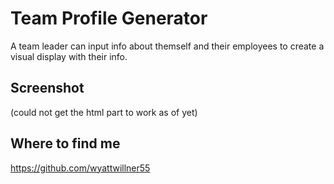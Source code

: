 # Team Profile Generator
A team leader can input info about themself and their employees to create a visual display with their info.

## Screenshot
(could not get the html part to work as of yet)

## Where to find me
https://github.com/wyattwillner55
